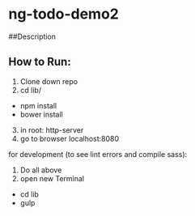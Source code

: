 # ng-todo-demo2


##Description

## How to Run:
1. Clone down repo
2. cd lib/
* npm install
* bower install
3. in root: http-server
4. go to browser localhost:8080


for development (to see lint errors and compile sass):
1. Do all above
2. open new Terminal
  * cd lib
  * gulp
